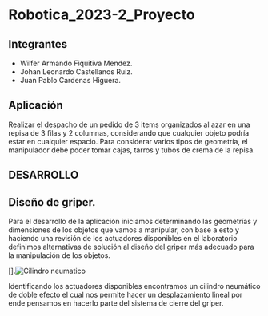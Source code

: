# Robotica_2023-2_Proyecto
## Integrantes

- Wilfer Armando Fiquitiva Mendez.
- Johan Leonardo Castellanos Ruiz.
- Juan Pablo Cardenas Higuera.

## Aplicación
Realizar el despacho de un pedido de 3 items organizados al azar en una repisa de 3 filas y 2 columnas, considerando
que cualquier objeto podría estar en cualquier espacio.
Para considerar varios tipos de geometría, el manipulador debe poder tomar cajas, tarros y tubos de crema de la
repisa.

## DESARROLLO
## Diseño de griper.
Para el desarrollo de la aplicación iniciamos determinando las geometrías y dimensiones de los objetos que vamos a manipular, con base a esto y haciendo una revisión de los actuadores disponibles en el laboratorio definimos alternativas de solución al diseño del griper más adecuado para la manipulación de los objetos.

[].![Cilindro neumatico](https://github.com/jcardenash99/Robotica_2023-2_Proyecto/assets/143892609/96a0d4c6-70ed-4c84-aaaa-deb1d579d2e2)


Identificando los actuadores disponibles encontramos un cilindro neumático de doble efecto el cual nos permite hacer un desplazamiento lineal por ende pensamos en hacerlo parte del sistema de cierre del griper.



